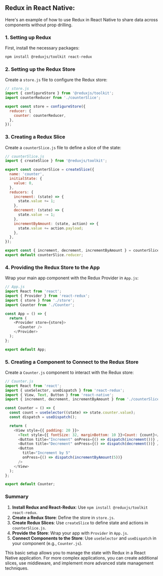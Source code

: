 ## Redux in React Native:

Here's an example of how to use Redux in React Native to share data across components without prop drilling.

### 1. Setting up Redux

First, install the necessary packages:
```bash
npm install @reduxjs/toolkit react-redux
```

### 2. Setting up the Redux Store

Create a `store.js` file to configure the Redux store:

```javascript
// store.js
import { configureStore } from '@reduxjs/toolkit';
import counterReducer from './counterSlice';

export const store = configureStore({
  reducer: {
    counter: counterReducer,
  },
});
```

### 3. Creating a Redux Slice

Create a `counterSlice.js` file to define a slice of the state:

```javascript
// counterSlice.js
import { createSlice } from '@reduxjs/toolkit';

export const counterSlice = createSlice({
  name: 'counter',
  initialState: {
    value: 0,
  },
  reducers: {
    increment: (state) => {
      state.value += 1;
    },
    decrement: (state) => {
      state.value -= 1;
    },
    incrementByAmount: (state, action) => {
      state.value += action.payload;
    },
  },
});

export const { increment, decrement, incrementByAmount } = counterSlice.actions;
export default counterSlice.reducer;
```

### 4. Providing the Redux Store to the App

Wrap your main app component with the Redux Provider in `App.js`:

```javascript
// App.js
import React from 'react';
import { Provider } from 'react-redux';
import { store } from './store';
import Counter from './Counter';

const App = () => {
  return (
    <Provider store={store}>
      <Counter />
    </Provider>
  );
};

export default App;
```

### 5. Creating a Component to Connect to the Redux Store

Create a `Counter.js` component to interact with the Redux store:

```javascript
// Counter.js
import React from 'react';
import { useSelector, useDispatch } from 'react-redux';
import { View, Text, Button } from 'react-native';
import { increment, decrement, incrementByAmount } from './counterSlice';

const Counter = () => {
  const count = useSelector((state) => state.counter.value);
  const dispatch = useDispatch();

  return (
    <View style={{ padding: 20 }}>
      <Text style={{ fontSize: 32, marginBottom: 10 }}>Count: {count}</Text>
      <Button title="Increment" onPress={() => dispatch(increment())} />
      <Button title="Decrement" onPress={() => dispatch(decrement())} />
      <Button
        title="Increment by 5"
        onPress={() => dispatch(incrementByAmount(5))}
      />
    </View>
  );
};

export default Counter;
```

### Summary

1. **Install Redux and React-Redux**: Use `npm install @reduxjs/toolkit react-redux`.
2. **Create a Redux Store**: Define the store in `store.js`.
3. **Create Redux Slices**: Use `createSlice` to define state and actions in `counterSlice.js`.
4. **Provide the Store**: Wrap your app with `Provider` in `App.js`.
5. **Connect Components to the Store**: Use `useSelector` and `useDispatch` in your component (e.g., `Counter.js`).

This basic setup allows you to manage the state with Redux in a React Native application. For more complex applications, you can create additional slices, use middleware, and implement more advanced state management techniques.
